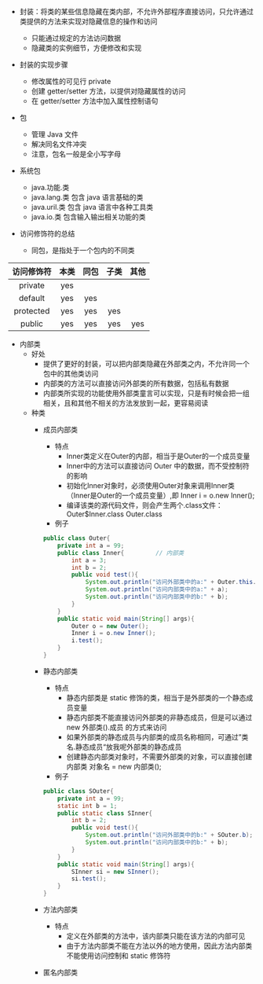 
* 封装：将类的某些信息隐藏在类内部，不允许外部程序直接访问，只允许通过类提供的方法来实现对隐藏信息的操作和访问
    * 只能通过规定的方法访问数据
    * 隐藏类的实例细节，方便修改和实现

* 封装的实现步骤
    * 修改属性的可见行 private
    * 创建 getter/setter 方法，以提供对隐藏属性的访问
    * 在 getter/setter 方法中加入属性控制语句

* 包
    * 管理 Java 文件
    * 解决同名文件冲突
    * 注意，包名一般是全小写字母

* 系统包
    * java.功能.类
    * java.lang.类   包含 java 语言基础的类
    * java.uril.类   包含 java 语言中各种工具类
    * java.io.类     包含输入输出相关功能的类

* 访问修饰符的总结
    * 同包，是指处于一个包内的不同类

| 访问修饰符 | 本类 | 同包 | 子类 | 其他 |
|:---------:|:---:|:---:|:---:|:---:|
| private   | yes |     |     |     |
| default   | yes | yes |     |     |
| protected | yes | yes | yes |     |
| public    | yes | yes | yes | yes |



* 内部类
    * 好处
        * 提供了更好的封装，可以把内部类隐藏在外部类之内，不允许同一个包中的其他类访问
        * 内部类的方法可以直接访问外部类的所有数据，包括私有数据
        * 内部类所实现的功能使用外部类童言可以实现，只是有时候会把一组相关，且和其他不相关的方法发放到一起，更容易阅读
    * 种类
        * 成员内部类
            * 特点
                * Inner类定义在Outer的内部，相当于是Outer的一个成员变量
                * Inner中的方法可以直接访问 Outer 中的数据，而不受控制符的影响
                * 初始化Inner对象时，必须使用Outer对象来调用Inner类（Inner是Outer的一个成员变量）,即 Inner i = o.new Inner();
                * 编译该类的源代码文件，则会产生两个.class文件：  Outer$Inner.class Outer.class
            * 例子
            ```java
            public class Outer{
                private int a = 99;
                public class Inner{         // 内部类
                    int a = 3;
                    int b = 2;
                    public void test(){
                        System.out.println("访问外部类中的a:" + Outer.this.a);
                        System.out.println("访问内部类中的a:" + a);
                        System.out.println("访问内部类中的b:" + b);
                    }
                }
                public static void main(String[] args){
                    Outer o = new Outer();
                    Inner i = o.new Inner();
                    i.test();
                }
            }
            ```
        
        * 静态内部类
            * 特点 
                * 静态内部类是 static 修饰的类，相当于是外部类的一个静态成员变量
                * 静态内部类不能直接访问外部类的非静态成员，但是可以通过 new 外部类().成员 的方式来访问
                * 如果外部类的静态成员与内部类的成员名称相同，可通过”类名.静态成员“放我呢外部类的静态成员
                * 创建静态内部类对象时，不需要外部类的对象，可以直接创建 内部类 对象名 = new 内部类();
            * 例子
            ```java
            public class SOuter{
                private int a = 99;
                static int b = 1;
                public static class SInner{
                    int b = 2;
                    public void test(){
                        System.out.println("访问外部类中的b:" + SOuter.b);
                        System.out.println("访问内部类中的b:" + b);
                    }
                }
                public static void main(String[] args){
                    SInner si = new SInner();
                    si.test();
                }
            }
            ```
        * 方法内部类
            * 特点
                * 定义在外部类的方法中，该内部类只能在该方法的内部可见
                * 由于方法内部类不能在方法以外的地方使用，因此方法内部类不能使用访问控制和 static 修饰符
        * 匿名内部类
